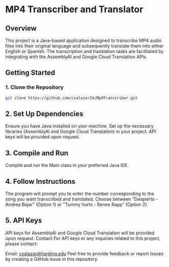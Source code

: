 # MP4 Transcriber and Translator

## Overview

This project is a Java-based application designed to transcribe MP4 audio files into their original language and subsequently translate them into either English or Spanish. The transcription and translation tasks are facilitated by integrating with the AssemblyAI and Google Cloud Translation APIs.

## Getting Started

### 1. Clone the Repository

```bash
git clone https://github.com/csalazar24/Mp4Transcriber.git
```

## 2. Set Up Dependencies
Ensure you have Java installed on your machine.
Set up the necessary libraries (AssemblyAI and Google Cloud Translation) in your project. API keys will be provided upon request.
## 3. Compile and Run
Compile and run the Main class in your preferred Java IDE.
## 4. Follow Instructions
The program will prompt you to enter the number corresponding to the song you want transcribed and translated.
Choose between "Despierto - Andrea Bejar" (Option 1) or "Tummy hurts - Renee Rapp" (Option 2).
## 5. API Keys
API keys for AssemblyAI and Google Cloud Translation will be provided upon request.
Contact
For API keys or any inquiries related to this project, please contact:

Email: csalazar@harding.edu
Feel free to provide feedback or report issues by creating a GitHub issue in this repository.
